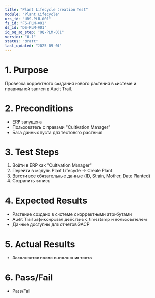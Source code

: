 ```yaml
---
title: "Plant Lifecycle Creation Test"
module: "Plant Lifecycle"
urs_id: "URS-PLM-001"
fs_id: "FS-PLM-001"
ds_id: "DS-PLM-001"
iq_oq_pq_step: "OQ-PLM-001"
version: "0.1"
status: "draft"
last_updated: "2025-09-01"
---
```


# 1. Purpose

Проверка корректного создания нового растения в системе и правильной записи в Audit Trail.

# 2. Preconditions

- ERP запущена
- Пользователь с правами "Cultivation Manager"
- База данных пуста для тестового растения

# 3. Test Steps

1. Войти в ERP как "Cultivation Manager"
2. Перейти в модуль Plant Lifecycle → Create Plant
3. Ввести все обязательные данные (ID, Strain, Mother, Date Planted)
4. Сохранить запись

# 4. Expected Results

- Растение создано в системе с корректными атрибутами
- Audit Trail зафиксировал действие с timestamp и пользователем
- Данные доступны для отчетов GACP

# 5. Actual Results

- Заполняется после выполнения теста

# 6. Pass/Fail

- Pass/Fail
